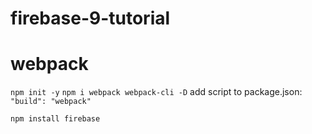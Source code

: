# firebase-9-tutorial

# webpack
`npm init -y`
`npm i webpack webpack-cli -D`
add script to package.json: `"build": "webpack"`

`npm install firebase`